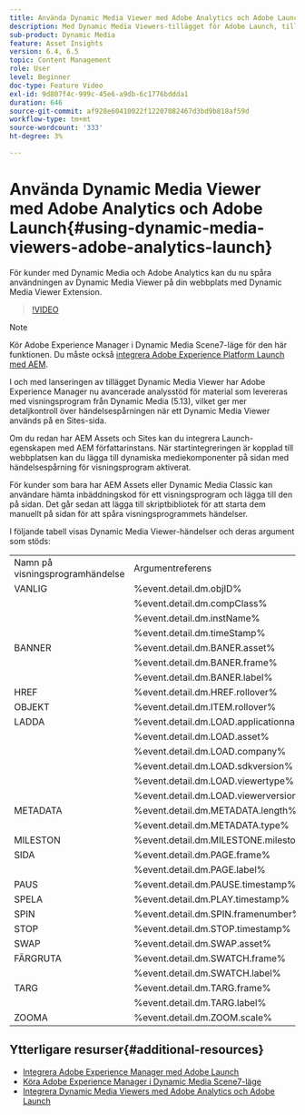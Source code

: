 ```yaml
---
title: Använda Dynamic Media Viewer med Adobe Analytics och Adobe Launch
description: Med Dynamic Media Viewers-tillägget för Adobe Launch, tillsammans med versionen av Dynamic Media Viewers 5.13, kan kunder som använder Dynamic Media, Adobe Analytics och Adobe Launch använda händelser och data som är specifika för Dynamic Media Viewers i sin Adobe Launch-konfiguration.
sub-product: Dynamic Media
feature: Asset Insights
version: 6.4, 6.5
topic: Content Management
role: User
level: Beginner
doc-type: Feature Video
exl-id: 9d807f4c-999c-45e6-a9db-6c1776bddda1
duration: 646
source-git-commit: af928e60410022f12207082467d3bd9b818af59d
workflow-type: tm+mt
source-wordcount: '333'
ht-degree: 3%

---
```


# Använda Dynamic Media Viewer med Adobe Analytics och Adobe Launch{#using-dynamic-media-viewers-adobe-analytics-launch}

För kunder med Dynamic Media och Adobe Analytics kan du nu spåra användningen av Dynamic Media Viewer på din webbplats med Dynamic Media Viewer Extension.

>[!VIDEO](https://video.tv.adobe.com/v/29308?quality=12&learn=on)

>[!NOTE]
>
> Kör Adobe Experience Manager i Dynamic Media Scene7-läge för den här funktionen. Du måste också [integrera Adobe Experience Platform Launch med AEM](https://experienceleague.adobe.com/docs/experience-manager-learn/sites/integrations/experience-platform-launch/overview.html).

I och med lanseringen av tillägget Dynamic Media Viewer har Adobe Experience Manager nu avancerade analysstöd för material som levereras med visningsprogram från Dynamic Media (5.13), vilket ger mer detaljkontroll över händelsespårningen när ett Dynamic Media Viewer används på en Sites-sida.

Om du redan har AEM Assets och Sites kan du integrera Launch-egenskapen med AEM författarinstans. När startintegreringen är kopplad till webbplatsen kan du lägga till dynamiska mediekomponenter på sidan med händelsespårning för visningsprogram aktiverat.

För kunder som bara har AEM Assets eller Dynamic Media Classic kan användare hämta inbäddningskod för ett visningsprogram och lägga till den på sidan. Det går sedan att lägga till skriptbibliotek för att starta dem manuellt på sidan för att spåra visningsprogrammets händelser.

I följande tabell visas Dynamic Media Viewer-händelser och deras argument som stöds:

<table>
   <tbody>
      <tr>
         <td>Namn på visningsprogramhändelse</td>
         <td>Argumentreferens</td>
      </tr>
      <tr>
         <td> VANLIG </td>
         <td> %event.detail.dm.objID% </td>
      </tr>
      <tr>
         <td> </td>
         <td> %event.detail.dm.compClass% </td>
      </tr>
      <tr>
         <td> </td>
         <td> %event.detail.dm.instName% </td>
      </tr>
      <tr>
         <td> </td>
         <td> %event.detail.dm.timeStamp% </td>
      </tr>
      <tr>
         <td> BANNER <br></td>
         <td> %event.detail.dm.BANER.asset% </td>
      </tr>
      <tr>
         <td> </td>
         <td> %event.detail.dm.BANER.frame% </td>
      </tr>
      <tr>
         <td> </td>
         <td> %event.detail.dm.BANER.label% </td>
      </tr>
      <tr>
         <td> HREF </td>
         <td> %event.detail.dm.HREF.rollover% </td>
      </tr>
      <tr>
         <td> OBJEKT </td>
         <td> %event.detail.dm.ITEM.rollover% </td>
      </tr>
      <tr>
         <td> LADDA </td>
         <td> %event.detail.dm.LOAD.applicationname% </td>
      </tr>
      <tr>
         <td><strong> </strong></td>
         <td> %event.detail.dm.LOAD.asset% </td>
      </tr>
      <tr>
         <td><strong> </strong></td>
         <td> %event.detail.dm.LOAD.company% </td>
      </tr>
      <tr>
         <td><strong> </strong></td>
         <td> %event.detail.dm.LOAD.sdkversion% </td>
      </tr>
      <tr>
         <td><strong> </strong></td>
         <td> %event.detail.dm.LOAD.viewertype% </td>
      </tr>
      <tr>
         <td><strong> </strong></td>
         <td> %event.detail.dm.LOAD.viewerversion% </td>
      </tr>
      <tr>
         <td> METADATA </td>
         <td> %event.detail.dm.METADATA.length% </td>
      </tr>
      <tr>
         <td> </td>
         <td> %event.detail.dm.METADATA.type% </td>
      </tr>
      <tr>
         <td> MILESTON </td>
         <td> %event.detail.dm.MILESTONE.milestone% </td>
      </tr>
      <tr>
         <td> SIDA </td>
         <td> %event.detail.dm.PAGE.frame% </td>
      </tr>
      <tr>
         <td> </td>
         <td> %event.detail.dm.PAGE.label% </td>
      </tr>
      <tr>
         <td> PAUS </td>
         <td> %event.detail.dm.PAUSE.timestamp% </td>
      </tr>
      <tr>
         <td> SPELA </td>
         <td> %event.detail.dm.PLAY.timestamp% </td>
      </tr>
      <tr>
         <td> SPIN </td>
         <td> %event.detail.dm.SPIN.framenumber% </td>
      </tr>
      <tr>
         <td> STOP </td>
         <td> %event.detail.dm.STOP.timestamp% </td>
      </tr>
      <tr>
         <td> SWAP </td>
         <td> %event.detail.dm.SWAP.asset% </td>
      </tr>
      <tr>
         <td> FÄRGRUTA </td>
         <td> %event.detail.dm.SWATCH.frame% </td>
      </tr>
      <tr>
         <td> </td>
         <td> %event.detail.dm.SWATCH.label% </td>
      </tr>
      <tr>
         <td> TARG </td>
         <td> %event.detail.dm.TARG.frame% </td>
      </tr>
      <tr>
         <td> </td>
         <td> %event.detail.dm.TARG.label% </td>
      </tr>
      <tr>
         <td> ZOOMA </td>
         <td> %event.detail.dm.ZOOM.scale% </td>
      </tr>
   </tbody>
</table>

## Ytterligare resurser{#additional-resources}

* [Integrera Adobe Experience Manager med Adobe Launch](https://experienceleague.adobe.com/docs/experience-manager-learn/sites/integrations/experience-platform-launch/overview.html)
* [Köra Adobe Experience Manager i Dynamic Media Scene7-läge](https://experienceleague.adobe.com/docs/experience-manager-65/assets/dynamic/config-dms7.html?lang=en)
* [Integrera Dynamic Media Viewers med Adobe Analytics och Adobe Launch](https://experienceleague.adobe.com/docs/experience-manager-learn/assets/dynamic-media/dynamic-media-viewer-extension-use.html)
